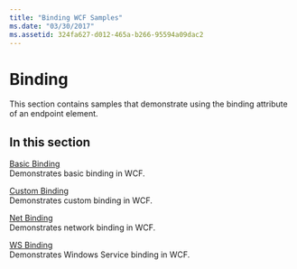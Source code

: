 ```yaml
---
title: "Binding WCF Samples"
ms.date: "03/30/2017"
ms.assetid: 324fa627-d012-465a-b266-95594a09dac2
---
```

# Binding

This section contains samples that demonstrate using the binding attribute of an endpoint element.  
  
## In this section
  
 [Basic Binding](../../../../docs/framework/wcf/samples/basic-binding.md)  
 Demonstrates basic binding in WCF.  
  
 [Custom Binding](../../../../docs/framework/wcf/samples/custom-binding.md)  
 Demonstrates custom binding in WCF.  
  
 [Net Binding](../../../../docs/framework/wcf/samples/net-binding.md)  
 Demonstrates network binding in WCF.  
  
 [WS Binding](../../../../docs/framework/wcf/samples/ws-binding.md)  
 Demonstrates Windows Service binding in WCF.
